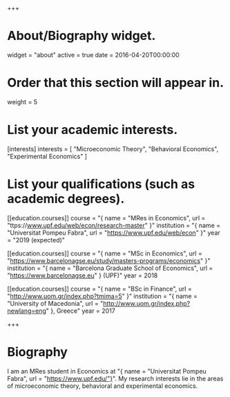 +++
# About/Biography widget.
widget = "about"
active = true
date = 2016-04-20T00:00:00

# Order that this section will appear in.
weight = 5

# List your academic interests.
[interests]
  interests = [
    "Microeconomic Theory",
    "Behavioral Economics",
    "Experimental Economics"
  ]

# List your qualifications (such as academic degrees).
[[education.courses]]
  course = "{ name = "MRes in Economics", url = "ttps://www.upf.edu/web/econ/research-master" }"
  institution = "{ name = "Universitat Pompeu Fabra", url = "https://www.upf.edu/web/econ" }"
  year = "2019 (expected)"

[[education.courses]]
  course = "{ name = "MSc in Economics", url = "https://www.barcelonagse.eu/study/masters-programs/economics" }" 
  institution = "{ name = "Barcelona Graduate School of Economics", url = "https://www.barcelonagse.eu" } (UPF)"
  year = 2018

[[education.courses]]
  course = "{ name = "BSc in Finance", url = "http://www.uom.gr/index.php?tmima=5" }"
  institution = "{ name = "University of Macedonia", url = "http://www.uom.gr/index.php?newlang=eng" }, Greece"
  year = 2017
 
+++

# Biography
I am an MRes student in Economics at "{ name = "Universitat Pompeu Fabra", url = "https://www.upf.edu/"}". My research interests lie in the areas of microeconomic theory, behavioral and experimental economics.

